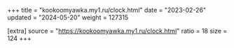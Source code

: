 +++
title = "kookoomyawka.my1.ru/clock.html"
date = "2023-02-26"
updated = "2024-05-20"
weight = 127315

[extra]
source = "https://kookoomyawka.my1.ru/clock.html"
ratio = 18
size = 124
+++
